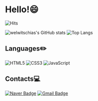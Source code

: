 # Hello!😄
<!-- https://www.emojicopy.com/ -->
<!-- https://hits.seeyoufarm.com/ -->
![Hits](https://hits.seeyoufarm.com/api/count/incr/badge.svg?url=https%3A%2F%2Fgithub.com%2Fwelwitschias&count_bg=%2379C83D&title_bg=%23555555&icon=probot.svg&icon_color=%23E7E7E7&title=Visitors&edge_flat=false)
<!-- https://github.com/anuraghazra/github-readme-stats -->
![welwitschias's GitHub stats](https://github-readme-stats.vercel.app/api?username=welwitschias&count_private=true&show_icons=true&theme=radical)
![Top Langs](https://github-readme-stats.vercel.app/api/top-langs/?username=welwitschias&langs_count=10&layout=compact)

## Languages✏️
<!-- https://shields.io/ -->
<!-- https://simpleicons.org/ -->
![HTML5](https://img.shields.io/badge/HTML5-E34F26.svg?style=for-the-badge&logo=HTML5&logoColor=white)
![CSS3](https://img.shields.io/badge/CSS3-1572B6.svg?style=for-the-badge&logo=CSS3&logoColor=white)
![JavaScript](https://img.shields.io/badge/JavaScript-F7DF1E.svg?style=for-the-badge&logo=JavaScript&logoColor=white)

## Contacts💻
[![Naver Badge](https://img.shields.io/badge/Naver-03C75A?style=flat-square&logo=Naver&logoColor=white&link=mailto:welwitschia_@naver.com)](mailto:welwitschia_@naver.com)
[![Gmail Badge](https://img.shields.io/badge/Gmail-EA4335?style=flat-square&logo=Gmail&logoColor=white&link=mailto:welwitschias48@gmail.com)](mailto:welwitschias48@gmail.com)

<!-- 꾸미는 법 참고 : https://myvelop.tistory.com/162 -->
